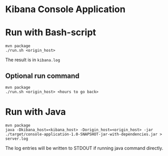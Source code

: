 # Kibana Console Application

# Run with Bash-script
```
mvn package
./run.sh <origin_host>
```

The result is in `kibana.log`

## Optional run command
```
mvn package
./run.sh <origin_host> <hours to go back>
```

# Run with Java
```
mvn package
java -Dkibana_host=<kibana_host> -Dorigin_host=<origin_host> -jar ./target/console-application-1.0-SNAPSHOT-jar-with-dependencies.jar > server.log
```

The log entries will be written to STDOUT if running java command directly.